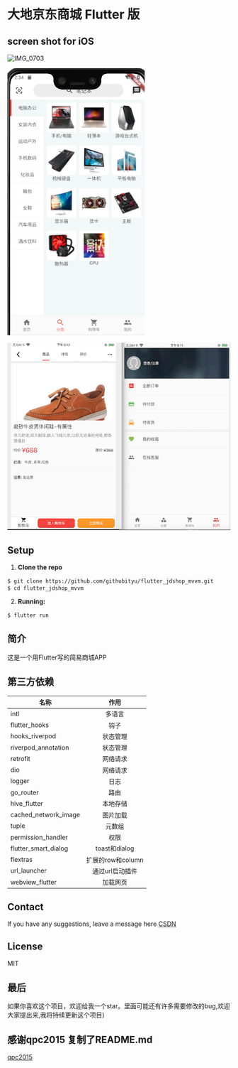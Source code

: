 # 大地京东商城 Flutter 版

##  screen shot for iOS

![IMG_0703](https://img-blog.csdnimg.cn/20200325230359296.gif)

![IMG_0704](https://github.com/githubityu/flutter_jdshop_mvvm/blob/master/1585319654(1).png)

![IMG_0705](https://github.com/qpc2015/flutter_shop/blob/master/screenshot/003.png)


## Setup

1. **Clone the repo**

```
$ git clone https://github.com/githubityu/flutter_jdshop_mvvm.git
$ cd flutter_jdshop_mvvm
```

2. **Running:**

```
$ flutter run
```




## 简介

这是一个用Flutter写的简易商城APP


## 第三方依赖

| 名称                           |      作用       |
|------------------------------|:-------------:|
| intl                         |      多语言      |
| flutter_hooks                |      钩子       |
| hooks_riverpod               |     状态管理      |
| riverpod_annotation          |     状态管理      |
| retrofit                     |     网络请求      |
| dio                          |     网络请求      |
| logger                       |      日志       |
| go_router                    |      路由       |
| hive_flutter                 |     本地存储      |
| cached_network_image         |     图片加载      |
| tuple                        |      元数组      |
| permission_handler           |      权限       |
| flutter_smart_dialog         | toast和dialog  |
| flextras                     | 扩展的row和column |
| url_launcher                 |   通过url启动插件   |
| webview_flutter              |     加载网页      |





## Contact

If you have any suggestions, leave a message here
[CSDN](https://blog.csdn.net/yujunlong3919)



## License

MIT

## 最后

如果你喜欢这个项目，欢迎给我一个star。里面可能还有许多需要修改的bug,欢迎大家提出来,我将持续更新这个项目)


## 感谢qpc2015 复制了README.md
[qpc2015](https://github.com/qpc2015/flutter_shop)


